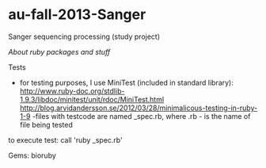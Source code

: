 au-fall-2013-Sanger
===================

Sanger sequencing processing (study project)

_About ruby packages and stuff_

Tests
- for testing purposes, I use MiniTest (included in standard library): 
http://www.ruby-doc.org/stdlib-1.9.3/libdoc/minitest/unit/rdoc/MiniTest.html
http://blog.arvidandersson.se/2012/03/28/minimalicous-testing-in-ruby-1-9
-files with testcode are named <testedfilename>_spec.rb, where <testedfilename>.rb - is the name of file being tested

to execute test: call 'ruby <testedfilename>_spec.rb'

Gems:
bioruby